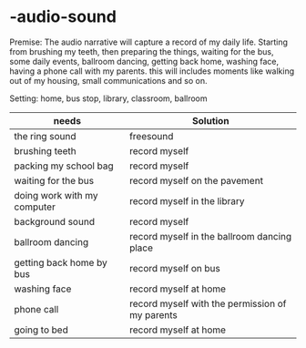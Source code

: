 # -audio-sound
Premise: The audio narrative will capture a record of my daily life. Starting from brushing my teeth, then preparing the things, waiting for the bus, some daily events, ballroom dancing, getting back home, washing face, having a phone call with my parents. this will includes moments like walking out of my housing, small communications and so on.

Setting: home, bus stop, library, classroom, ballroom

| needs  | Solution |
| ------------- | ------------- |
| the ring sound  | freesound  |
| brushing teeth  | record myself  |
| packing my school bag | record myself  |
| waiting for the bus  | record myself on the pavement |
| doing work with my  computer | record myself in the library |
| background sound | record myself  |
| ballroom dancing  | record myself in the ballroom dancing place |
| getting back home by bus  | record myself on bus |
| washing face  | record myself at home |
| phone call  | record myself with the permission of my parents  |
| going to bed  | record myself at home |
